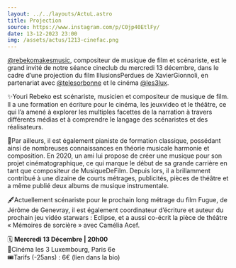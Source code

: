 ```yaml
---
layout: ../../layouts/ActuL.astro
title: Projection
source: https://www.instagram.com/p/C0jp40EtlFy/
date: 13-12-2023 23:00
img: /assets/actus/1213-cinefac.png
---
```


[@rebekomakesmusic](https://www.instagram.com/rebekomakesmusic/), compositeur de musique de film et scénariste, est le grand invité de notre séance cineclub du mercredi 13 décembre, dans le cadre d’une projection du film IllusionsPerdues de XavierGionnoli, en partenariat avec [@telesorbonne](https://www.instagram.com/telesorbonne/) et le cinéma [@les3lux](https://www.instagram.com/les3lux/).

✨Youri Rebeko est scénariste, musicien et compositeur de musique de film. Il a une formation en écriture pour le cinéma, les jeuxvideo et le théâtre, ce qui l’a amené à explorer les multiples facettes de la narration à travers différents médias et à comprendre le langage des scénaristes et des réalisateurs.

🎹Par ailleurs, il est également pianiste de formation classique, possédant ainsi de nombreuses connaissances en théorie musicale harmonie et composition. En 2020, un ami lui propose de créer une musique pour son projet cinématographique, ce qui marque le début de sa grande carrière en tant que compositeur de MusiqueDeFilm. Depuis lors, il a brillamment contribué à une dizaine de courts métrages, publicités, pièces de théâtre et a même publié deux albums de musique instrumentale.

🖋️Actuellement scénariste pour le prochain long métrage du film Fugue, de Jérôme de Genevray, il est également coordinateur d’écriture et auteur du prochain jeu vidéo starwars : Eclipse, et a aussi co-écrit la pièce de théâtre « Mémoires de sorcière » avec Camélia Acef.

🗓️ __Mercredi 13 Décembre | 20h00__  
📍Cinéma les 3 Luxembourg, Paris 6e  
🎟️Tarifs (-25ans) : 6€ (lien dans la bio)